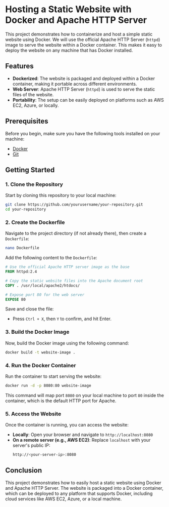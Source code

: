 
# Hosting a Static Website with Docker and Apache HTTP Server

This project demonstrates how to containerize and host a simple static website using Docker. We will use the official Apache HTTP Server (`httpd`) image to serve the website within a Docker container. This makes it easy to deploy the website on any machine that has Docker installed.

## Features
- **Dockerized**: The website is packaged and deployed within a Docker container, making it portable across different environments.
- **Web Server**: Apache HTTP Server (`httpd`) is used to serve the static files of the website.
- **Portability**: The setup can be easily deployed on platforms such as AWS EC2, Azure, or locally.

## Prerequisites
Before you begin, make sure you have the following tools installed on your machine:

- [Docker](https://www.docker.com/products/docker-desktop)
- [Git](https://git-scm.com/)

## Getting Started

### 1. Clone the Repository
Start by cloning this repository to your local machine:

```bash
git clone https://github.com/yourusername/your-repository.git
cd your-repository
```

### 2. Create the Dockerfile
Navigate to the project directory (if not already there), then create a `Dockerfile`:

```bash
nano Dockerfile
```

Add the following content to the `Dockerfile`:

```dockerfile
# Use the official Apache HTTP server image as the base
FROM httpd:2.4

# Copy the static website files into the Apache document root
COPY . /usr/local/apache2/htdocs/

# Expose port 80 for the web server
EXPOSE 80
```

Save and close the file:
- Press `Ctrl + X`, then `Y` to confirm, and hit Enter.

### 3. Build the Docker Image
Now, build the Docker image using the following command:

```bash
docker build -t website-image .
```

### 4. Run the Docker Container
Run the container to start serving the website:

```bash
docker run -d -p 8080:80 website-image
```

This command will map port `8080` on your local machine to port `80` inside the container, which is the default HTTP port for Apache.

### 5. Access the Website
Once the container is running, you can access the website:

- **Locally**: Open your browser and navigate to `http://localhost:8080`
- **On a remote server (e.g., AWS EC2)**: Replace `localhost` with your server's public IP:
  ```bash
  http://<your-server-ip>:8080
  ```

## Conclusion
This project demonstrates how to easily host a static website using Docker and Apache HTTP Server. The website is packaged into a Docker container, which can be deployed to any platform that supports Docker, including cloud services like AWS EC2, Azure, or a local machine.
